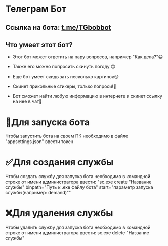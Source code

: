 # Телеграм Бот
## Ссылка на бота: [t.me/TGbobbot](https://t.me/TGbobbot)

## Что умеет этот бот?
* Этот бот может ответить на пару вопросов, например "Как дела?"😀

* Также его можно попросить скинуть погоду 🙃

* Еще бот умеет скидывать несколько картинок😏

* Скинет прикольные стикеры, только попроси!🤗

* Бот сможет найти любую информацию в интернете и скинет ссылку на нее в чат🤖

# 🔨Для запуска бота
 Чтобы запустить бота на своем ПК необходимо в файле "appsettings.json" ввести токен

# ✅Для создания службы
 Чтобы создать службу для запуска бота необходимо в командной строке от имени администратора ввести: "sc.exe create "Название службы" binpath="Путь к .exe файлу бота" start="параметр запуска службы(например: demand)""

# ❌Для удаления службы
 Чтобы удалить службу для запуска бота необходимо в командной строке от имени администратора ввести: sc.exe delete "Название службы"
